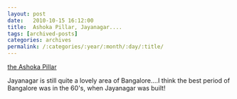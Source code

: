 ```yaml
---
layout: post
date:	2010-10-15 16:12:00
title:  Ashoka Pillar, Jayanagar....
tags: [archived-posts]
categories: archives
permalink: /:categories/:year/:month/:day/:title/
---
```

<a href="http://bangalore.citizenmatters.in/blogs/show_entry/2456"> the Ashoka Pillar </a>

Jayanagar is still quite a lovely area of Bangalore....I think the best period of Bangalore was in the 60's, when Jayanagar was built!
